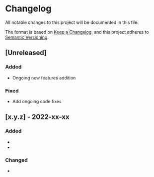 # Changelog

All notable changes to this project will be documented in this file.

The format is based on [Keep a Changelog](https://keepachangelog.com/en/1.0.0/),
and this project adheres to [Semantic Versioning](https://semver.org/spec/v2.0.0.html).

## [Unreleased]

### Added 

- Ongoing new features addition

### Fixed

- Add ongoing code fixes 

## [x.y.z] - 2022-xx-xx

### Added

- 
- 

### Changed

- 

